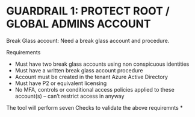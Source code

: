 # GUARDRAIL 1: PROTECT ROOT / GLOBAL ADMINS ACCOUNT
Break Glass account:  Need a break glass account and procedure.

Requirements
* Must have two break glass accounts using non conspicuous identities 
* Must have a written break glass account procedure
* Account must be created in the tenant Azure Active Directory
* Must have P2 or equivalent licensing
* No MFA, controls or conditional access policies applied to these account(s) – can’t restrict access in anyway

The tool will perform seven Checks to validate the above requiremnts 
* 